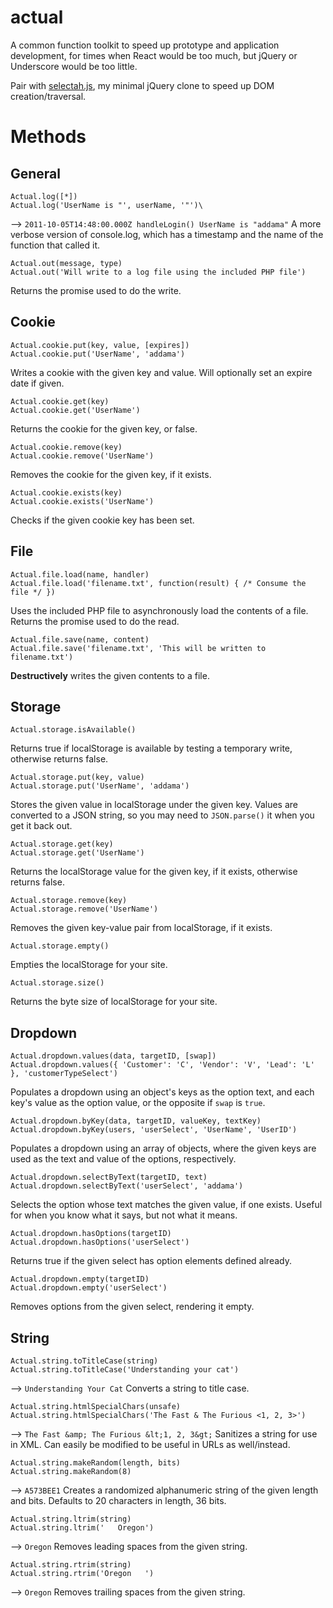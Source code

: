 # actual
A common function toolkit to speed up prototype and application development, for times when React would be too much, but jQuery or Underscore would be too little. 

Pair with [selectah.js](https://github.com/addama/selectah), my minimal jQuery clone to speed up DOM creation/traversal.

# Methods

## General

	Actual.log([*])
	Actual.log('UserName is "', userName, '"')\
--> `2011-10-05T14:48:00.000Z handleLogin() UserName is "addama"`
A more verbose version of console.log, which has a timestamp and the name of the function that called it.

	Actual.out(message, type)
	Actual.out('Will write to a log file using the included PHP file')
Returns the promise used to do the write.

## Cookie

	Actual.cookie.put(key, value, [expires])
	Actual.cookie.put('UserName', 'addama')
Writes a cookie with the given key and value.
Will optionally set an expire date if given.
	
	Actual.cookie.get(key)
	Actual.cookie.get('UserName')
Returns the cookie for the given key, or false.

	Actual.cookie.remove(key)
	Actual.cookie.remove('UserName')
Removes the cookie for the given key, if it exists.

	Actual.cookie.exists(key)
	Actual.cookie.exists('UserName')
Checks if the given cookie key has been set.

## File

	Actual.file.load(name, handler)
	Actual.file.load('filename.txt', function(result) { /* Consume the file */ })
Uses the included PHP file to asynchronously load the contents of a file.
Returns the promise used to do the read.

	Actual.file.save(name, content)
	Actual.file.save('filename.txt', 'This will be written to filename.txt')
**Destructively** writes the given contents to a file.

## Storage

	Actual.storage.isAvailable()
Returns true if localStorage is available by testing a temporary write, otherwise returns false.

	Actual.storage.put(key, value)
	Actual.storage.put('UserName', 'addama')
Stores the given value in localStorage under the given key. Values are converted to a JSON string, so you may need to `JSON.parse()` it when you get it back out.

	Actual.storage.get(key)
	Actual.storage.get('UserName')
Returns the localStorage value for the given key, if it exists, otherwise returns false.

	Actual.storage.remove(key)
	Actual.storage.remove('UserName')
Removes the given key-value pair from localStorage, if it exists.

	Actual.storage.empty()
Empties the localStorage for your site.

	Actual.storage.size()
Returns the byte size of localStorage for your site.

## Dropdown

	Actual.dropdown.values(data, targetID, [swap])
	Actual.dropdown.values({ 'Customer': 'C', 'Vendor': 'V', 'Lead': 'L' }, 'customerTypeSelect')
Populates a dropdown using an object's keys as the option text, and each key's value as the option value, or the opposite if `swap` is `true`.

	Actual.dropdown.byKey(data, targetID, valueKey, textKey)
	Actual.dropdown.byKey(users, 'userSelect', 'UserName', 'UserID')
Populates a dropdown using an array of objects, where the given keys are used as the text and value of the options, respectively.

	Actual.dropdown.selectByText(targetID, text)
	Actual.dropdown.selectByText('userSelect', 'addama')
Selects the option whose text matches the given value, if one exists. Useful for when you know what it says, but not what it means.

	Actual.dropdown.hasOptions(targetID)
	Actual.dropdown.hasOptions('userSelect')
Returns true if the given select has option elements defined already.

	Actual.dropdown.empty(targetID)
	Actual.dropdown.empty('userSelect')
Removes options from the given select, rendering it empty.

## String

	Actual.string.toTitleCase(string)
	Actual.string.toTitleCase('Understanding your cat')
--> `Understanding Your Cat`
Converts a string to title case.

	Actual.string.htmlSpecialChars(unsafe)
	Actual.string.htmlSpecialChars('The Fast & The Furious <1, 2, 3>')
--> `The Fast &amp; The Furious &lt;1, 2, 3&gt;`
Sanitizes a string for use in XML. Can easily be modified to be useful in URLs as well/instead.

	Actual.string.makeRandom(length, bits)
	Actual.string.makeRandom(8)
--> `A573BEE1`
Creates a randomized alphanumeric string of the given length and bits.
Defaults to 20 characters in length, 36 bits.

	Actual.string.ltrim(string)
	Actual.string.ltrim('   Oregon')
--> `Oregon`
Removes leading spaces from the given string.

	Actual.string.rtrim(string)
	Actual.string.rtrim('Oregon   ')
--> `Oregon`
Removes trailing spaces from the given string.


	